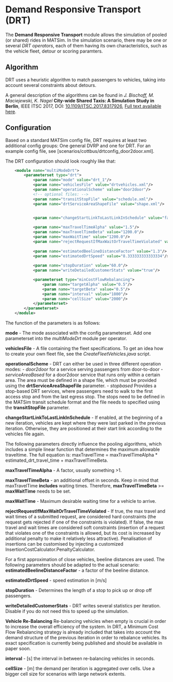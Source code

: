 # Demand Responsive Transport (DRT)

The **Demand Responsive Transport**  module allows the simulation of pooled (or shared) rides in MATSim. 
In the simulation scenario, there may be one or several *DRT operators*, each of them having its own characteristics, such as the vehicle fleet, detour or scoring paramters.

## Algorithm
DRT uses a heuristic algorithm to match passengers to vehicles, taking into account several constraints about detours.

A general description of the algorithms can be found in 
*J. Bischoff, M. Maciejewski, K. Nagel* **City-wide Shared Taxis: A Simulation Study in Berlin**, IEEE ITSC 2017, DOI: [10.1109/ITSC.2017.8317926](https://doi.org/10.1109/ITSC.2017.8317926), [Full text available here](http://dx.doi.org/10.14279/depositonce-7734).

## Configuration
Based on a standard MATSim config file, DRT requires at least two additional config groups: One general DVRP and one for DRT. For an example config file, see [scenarios/cottbus/drtconfig_door2door.xml].

The DRT configuration should look roughly like that:

```xml
	<module name="multiModeDrt">
		<parameterset type="drt">
			<param name="mode" value="drt_1"/>
			<param name="vehiclesFile" value="drtvehicles.xml"/>
			<param name="operationalScheme" value="door2door"/>
			<!-- optional files: -->
			<param name="transitStopFile" value="schedule.xml"/>
			<param name="drtServiceAreaShapeFile" value="shape.xml"/>


			<param name="changeStartLinkToLastLinkInSchedule" value="false"/>
			
			<param name="maxTravelTimeAlpha" value="1.5"/>
			<param name="maxTravelTimeBeta" value="1200.0"/>
			<param name="maxWaitTime" value="1200.0"/>
			<param name="rejectRequestIfMaxWaitOrTravelTimeViolated" value="true"/>
			
			<param name="estimatedBeelineDistanceFactor" value="1.3"/>
			<param name="estimatedDrtSpeed" value="8.333333333333334"/>
			
			<param name="stopDuration" value="60.0"/>
			<param name="writeDetailedCustomerStats" value="true"/>

			<parameterset type="minCostFlowRebalancing">
				<param name="targetAlpha" value="0.5"/>
				<param name="targetBeta" value="0.5"/>
				<param name="interval" value="1800"/>
				<param name="cellSize" value="2000"/>
			</parameterset>
		</parameterset>
	</module>
```

The function of the parameters is as follows:

**mode** - The mode associated with the config parameterset. Add one parameterset into the _multiModeDrt_ module per operator.

**vehiclesFile**  - A file containing the fleet specifications. To get an idea how to create your own fleet file, see the _CreateFleetVehicles.java_ script.

**operationalScheme** - DRT can either be used in three different operation modes:
	- _door2door_ for a service serving passengers from door-to-door
	- _serviceAreaBased_ for a door2door service that runs only within a certain area. The area must be defined in a shape file, which must be provided using the **drtServiceAreaShapeFile** parameter.
	- _stopbased_ Provides a stop-based DRT services, where passengers need to walk to the first access stop and from the last egress stop. The stops need to be defined in the MATSim transit schedule format and the file needs to specified using the 
**transitStopFile** parameter.

**changeStartLinkToLastLinkInSchedule** - If enabled, at the beginning of a new iteration, vehicles are kept where they were last parked in the previous iteration. Otherwise, they are positioned at their start link according to the vehicles file again. 


The following parameters directly influence the pooling algorithms, which includes a simple linear function that determines the maximum allowable traveltime. The full equation is:
maxTravelTime = maxTravelTimeAlpha \* estimated_drt_travel_time + maxTravelTimeBeta.

**maxTravelTimeAlpha** - A factor, usually something >1.

**maxTravelTimeBeta** - an additional offset in seconds. Keep in mind that maxTravelTime **includes** waiting times. Therefore, **maxTravelTimeBeta** >= **maxWaitTime** needs to be set.

**maxWaitTime** - Maximum desirable waiting time for a vehicle to arrive. 

**rejectRequestIfMaxWaitOrTravelTimeViolated** - If true, the max travel and wait times of a submitted request, are considered hard constraints (the request gets rejected if one of the constraints is violated). If false, the max travel and wait times are considered soft constraints (insertion of a request that violates one of the constraints is allowed, but its cost is increased by additional penalty to make it relatively less attractive). Penalisation of insertions can be customised by injecting a customized InsertionCostCalculator.PenaltyCalculator.


For a first approximation of close vehicles, beeline distances are used.
The following parameters should be adapted to the actual scenario:
**estimatedBeelineDistanceFactor** - a factor of the beeline distance.

**estimatedDrtSpeed** - speed estimation in \[m/s\]

**stopDuration** - Determines the length of a stop to pick up or drop off passengers.

**writeDetailedCustomerStats** - DRT writes several statistics per iteration. Disable if you do not need this to speed up the simulation.

**Vehicle Re-Balancing**
Re-balancing vehicles when empty is crucial in order to increase the overall efficiency of the system. In DRT, a Minimum Cost Flow Rebalancing strategy is already included that takes into account the demand structure of the previous iteration in order to rebalance vehicles. Its exact specification is currently being published and should be available in paper soon.

**interval** - \[s\] the interval in between re-balancing vehicles in seconds.

**cellSize** - \[m\] the demand per iteration is aggregated over cells. Use a bigger cell size for scenarios with large network extents.
